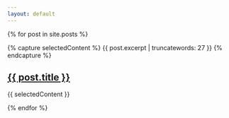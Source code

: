 ```yaml
---
layout: default
---
```



{% for post in site.posts %}

  {% capture selectedContent %}
      {{ post.excerpt | truncatewords: 27 }}
  {% endcapture %}


  <p class="container grid_page">
    <h2>
      <a href="{{ post.url }}">{{ post.title }}</a>
    </h2>
    <p> {{ selectedContent }} </p>
  </p>


{% endfor %}